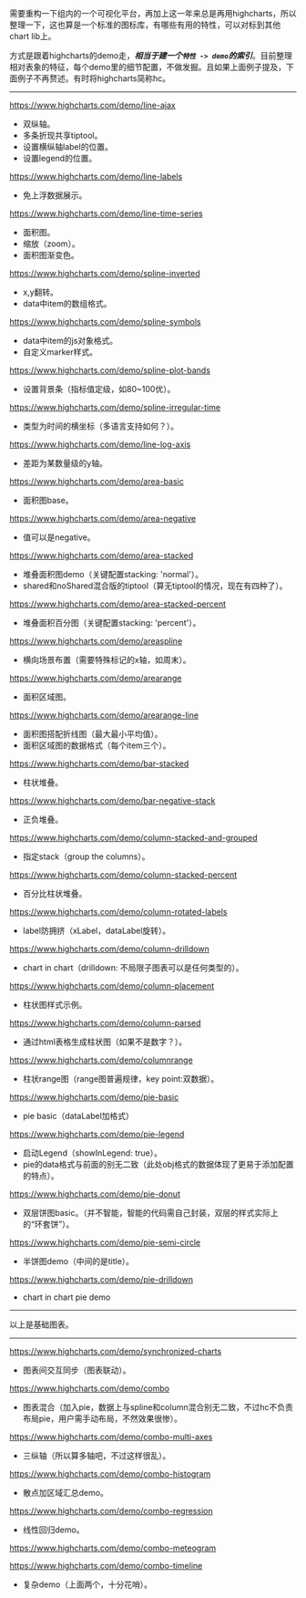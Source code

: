 需要重构一下组内的一个可视化平台，再加上这一年来总是再用highcharts，所以整理一下，这也算是一个标准的图标库，有哪些有用的特性，可以对标到其他chart lib上。

方式是跟着highcharts的demo走，***相当于建一个`特性 -> demo`的索引***。目前整理相对表象的特征，每个demo里的细节配置，不做发掘。且如果上面例子提及，下面例子不再赘述。有时将highcharts简称hc。

***

https://www.highcharts.com/demo/line-ajax

- 双纵轴。
- 多条折现共享tiptool。
- 设置横纵轴label的位置。
- 设置legend的位置。

https://www.highcharts.com/demo/line-labels

- 免上浮数据展示。

https://www.highcharts.com/demo/line-time-series

- 面积图。
- 缩放（zoom）。
- 面积图渐变色。

https://www.highcharts.com/demo/spline-inverted

- x,y翻转。
- data中item的数组格式。

https://www.highcharts.com/demo/spline-symbols

- data中item的js对象格式。
- 自定义marker样式。

https://www.highcharts.com/demo/spline-plot-bands

- 设置背景条（指标值定级，如80~100优）。

https://www.highcharts.com/demo/spline-irregular-time

- 类型为时间的横坐标（多语言支持如何？）。

https://www.highcharts.com/demo/line-log-axis

- 差距为某数量级的y轴。

https://www.highcharts.com/demo/area-basic

- 面积图base。

https://www.highcharts.com/demo/area-negative

- 值可以是negative。

https://www.highcharts.com/demo/area-stacked

- 堆叠面积图demo（关键配置stacking: 'normal'）。
- shared和noShared混合版的tiptool（算无tiptool的情况，现在有四种了）。

https://www.highcharts.com/demo/area-stacked-percent

- 堆叠面积百分图（关键配置stacking: 'percent'）。

https://www.highcharts.com/demo/areaspline

- 横向场景布置（需要特殊标记的x轴，如周末）。

https://www.highcharts.com/demo/arearange

- 面积区域图。

https://www.highcharts.com/demo/arearange-line

- 面积图搭配折线图（最大最小平均值）。
- 面积区域图的数据格式（每个item三个）。

https://www.highcharts.com/demo/bar-stacked

- 柱状堆叠。

https://www.highcharts.com/demo/bar-negative-stack

- 正负堆叠。

https://www.highcharts.com/demo/column-stacked-and-grouped

- 指定stack（group the columns）。

https://www.highcharts.com/demo/column-stacked-percent

- 百分比柱状堆叠。

https://www.highcharts.com/demo/column-rotated-labels

- label防拥挤（xLabel，dataLabel旋转）。

https://www.highcharts.com/demo/column-drilldown

- chart in chart（drilldown: 不局限子图表可以是任何类型的）。

https://www.highcharts.com/demo/column-placement

- 柱状图样式示例。

https://www.highcharts.com/demo/column-parsed

- 通过html表格生成柱状图（如果不是数字？）。

https://www.highcharts.com/demo/columnrange

- 柱状range图（range图普遍规律，key point:双数据）。

https://www.highcharts.com/demo/pie-basic

- pie basic（dataLabel加格式）

https://www.highcharts.com/demo/pie-legend

- 启动Legend（showInLegend: true）。
- pie的data格式与前面的别无二致（此处obj格式的数据体现了更易于添加配置的特点）。

https://www.highcharts.com/demo/pie-donut

- 双层饼图basic。（并不智能，智能的代码需自己封装，双层的样式实际上的“环套饼”）。

https://www.highcharts.com/demo/pie-semi-circle

- 半饼图demo（中间的是title）。

https://www.highcharts.com/demo/pie-drilldown

- chart in chart pie demo

***

以上是基础图表。

***

https://www.highcharts.com/demo/synchronized-charts

- 图表间交互同步（图表联动）。

https://www.highcharts.com/demo/combo

- 图表混合（加入pie，数据上与spline和column混合别无二致，不过hc不负责布局pie，用户需手动布局，不然效果很惨）。

https://www.highcharts.com/demo/combo-multi-axes

- 三纵轴（所以算多轴吧，不过这样很乱）。

https://www.highcharts.com/demo/combo-histogram

- 散点加区域汇总demo。

https://www.highcharts.com/demo/combo-regression

- 线性回归demo。

https://www.highcharts.com/demo/combo-meteogram

https://www.highcharts.com/demo/combo-timeline

- 复杂demo（上面两个，十分花哨）。



